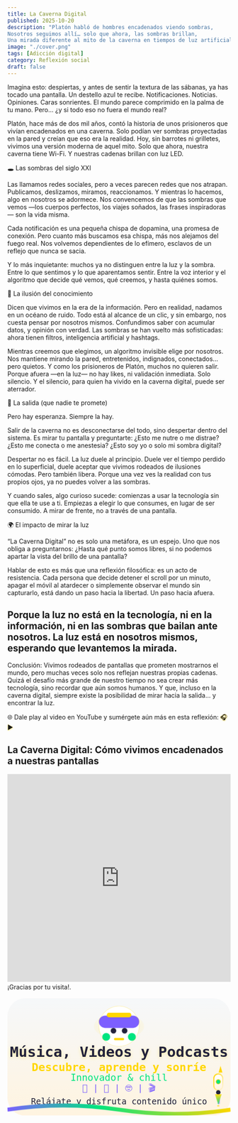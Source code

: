 ```yaml
---
title: La Caverna Digital
published: 2025-10-20
description: "Platón habló de hombres encadenados viendo sombras,
Nosotros seguimos allí… solo que ahora, las sombras brillan,
Una mirada diferente al mito de la caverna en tiempos de luz artificial."
image: "./cover.png"
tags: [Adicción digital]
category: Reflexión social
draft: false
---
```


Imagina esto: despiertas, y antes de sentir la textura de las sábanas, ya has tocado una pantalla.
Un destello azul te recibe. Notificaciones. Noticias. Opiniones. Caras sonrientes. El mundo parece comprimido en la palma de tu mano.
Pero... ¿y si todo eso no fuera el mundo real?

Platón, hace más de dos mil años, contó la historia de unos prisioneros que vivían encadenados en una caverna. Solo podían ver sombras proyectadas en la pared y creían que eso era la realidad.
Hoy, sin barrotes ni grilletes, vivimos una versión moderna de aquel mito. Solo que ahora, nuestra caverna tiene Wi-Fi.
Y nuestras cadenas brillan con luz LED.

🕳️ Las sombras del siglo XXI

Las llamamos redes sociales, pero a veces parecen redes que nos atrapan.
Publicamos, deslizamos, miramos, reaccionamos. Y mientras lo hacemos, algo en nosotros se adormece.
Nos convencemos de que las sombras que vemos —los cuerpos perfectos, los viajes soñados, las frases inspiradoras— son la vida misma.

Cada notificación es una pequeña chispa de dopamina, una promesa de conexión.
Pero cuanto más buscamos esa chispa, más nos alejamos del fuego real.
Nos volvemos dependientes de lo efímero, esclavos de un reflejo que nunca se sacia.

Y lo más inquietante: muchos ya no distinguen entre la luz y la sombra.
Entre lo que sentimos y lo que aparentamos sentir.
Entre la voz interior y el algoritmo que decide qué vemos, qué creemos, y hasta quiénes somos.

🧠 La ilusión del conocimiento

Dicen que vivimos en la era de la información. Pero en realidad, nadamos en un océano de ruido.
Todo está al alcance de un clic, y sin embargo, nos cuesta pensar por nosotros mismos.
Confundimos saber con acumular datos, y opinión con verdad.
Las sombras se han vuelto más sofisticadas: ahora tienen filtros, inteligencia artificial y hashtags.

Mientras creemos que elegimos, un algoritmo invisible elige por nosotros.
Nos mantiene mirando la pared, entretenidos, indignados, conectados… pero quietos.
Y como los prisioneros de Platón, muchos no quieren salir.
Porque afuera —en la luz— no hay likes, ni validación inmediata. Solo silencio.
Y el silencio, para quien ha vivido en la caverna digital, puede ser aterrador.

🌅 La salida (que nadie te promete)

Pero hay esperanza.
Siempre la hay.

Salir de la caverna no es desconectarse del todo, sino despertar dentro del sistema.
Es mirar tu pantalla y preguntarte:
¿Esto me nutre o me distrae?
¿Esto me conecta o me anestesia?
¿Esto soy yo o solo mi sombra digital?

Despertar no es fácil. La luz duele al principio. Duele ver el tiempo perdido en lo superficial, duele aceptar que vivimos rodeados de ilusiones cómodas.
Pero también libera.
Porque una vez ves la realidad con tus propios ojos, ya no puedes volver a las sombras.

Y cuando sales, algo curioso sucede: comienzas a usar la tecnología sin que ella te use a ti.
Empiezas a elegir lo que consumes, en lugar de ser consumido.
A mirar de frente, no a través de una pantalla.

🌍 El impacto de mirar la luz

“La Caverna Digital” no es solo una metáfora, es un espejo.
Uno que nos obliga a preguntarnos:
¿Hasta qué punto somos libres, si no podemos apartar la vista del brillo de una pantalla?

Hablar de esto es más que una reflexión filosófica: es un acto de resistencia.
Cada persona que decide detener el scroll por un minuto, apagar el móvil al atardecer o simplemente observar el mundo sin capturarlo, está dando un paso hacia la libertad.
Un paso hacia afuera.

Porque la luz no está en la tecnología, ni en la información, ni en las sombras que bailan ante nosotros.
La luz está en nosotros mismos, esperando que levantemos la mirada.
---
Conclusión:
Vivimos rodeados de pantallas que prometen mostrarnos el mundo, pero muchas veces solo nos reflejan nuestras propias cadenas.
Quizá el desafío más grande de nuestro tiempo no sea crear más tecnología, sino recordar que aún somos humanos.
Y que, incluso en la caverna digital, siempre existe la posibilidad de mirar hacia la salida… y encontrar la luz.
    
🌐 Dale play al video en YouTube y sumérgete aún más en esta reflexión: <!-- Auriculares (emoji) -->
<text x="358" y="200" font-size="56" class="headphone-emoji" style="pointer-events:none;">🎧▶</text>

<!-- Ondas -->
<g transform="translate(0,380)">
  <path d="M28 60 C140 20 260 110 380 60 C500 10 620 110 740 60"
        fill="none" stroke="#9fe3ff" stroke-width="4.4" stroke-linecap="round" class="wave-anim" opacity="0.95"/>
  <path d="M8 82 C140 44 280 128 420 84 C560 40 700 136 792 86"
        fill="none" stroke="#7bd2ff" stroke-width="2.4" stroke-linecap="round" class="wave-anim" opacity="0.78" style="animation-duration:5.3s"/>
</g>
 
## La Caverna Digital: Cómo vivimos encadenados a nuestras pantallas

<iframe width="100%" height="468" 
src="https://www.youtube.com/embed/EeRfeveEtwA" 
title="YouTube video player" frameborder="0" 
allow="accelerometer; autoplay; clipboard-write; encrypted-media; gyroscope; picture-in-picture; web-share" 
allowfullscreen>
</iframe>
                                                     <div style="line-height:1.7; margin-bottom:0.8rem;"> ¡Gracias por tu visita!. </div>

<style>
</svg>
<svg xmlns="http://www.w3.org/2000/svg" viewBox="0 0 900 600" class="svg-responsive" role="img" aria-labelledby="title desc">
  <style>
    .headphone-emoji { animation: headphonesPulse 2.5s infinite alternate; }
    @keyframes headphonesPulse { 0% { filter: drop-shadow(0 0 0px #FFD700);} 80% { filter: drop-shadow(0 0 14px #FFD700);} 100% { filter: drop-shadow(0 0 0px #FFD700);} }x #FFD700);} 80% { filter: drop-shadow(0 0 14px #FFD700);} 100% { filter: drop-shadow(0 0 0px #FFD700);} }
  </svg>
</div>

<style>
.center-svg {
  display: flex;
  justify-content: center;
  align-items: center;
  min-height: 54vh;
  width: 100%;
  padding: 0 10px;
  box-sizing: border-box;
}
.svg-responsive {
  width: 100%;
  max-width: 400px;
  height: auto;
  display: block;
  max-width: 100vw;
  max-height: 98vh;
}
.wave-anim {
  stroke-dasharray: 900;
  stroke-dashoffset: 0;
  animation: waveBounce 4.47s infinite;
  transform-origin: center;
  animation-timing-function: cubic-bezier(.6,.2,.2,.8);
}
@keyframes waveBounce {
  0% { transform: translateY(0px);}
  18% { transform: translateY(-10px);}
  40% { transform: translateY(7px);}
  60% { transform: translateY(-4px);}
  80% { transform: translateY(2px);}
  100% { transform: translateY(0px);}
}
.headphone-emoji {
  animation: headphonesPulse 2.5s infinite alternate;
}
@keyframes headphonesPulse {
  0% { filter: drop-shadow(0 0 0px #FFD700);}
  80% { filter: drop-shadow(0 0 14px #FFD700);}
  100% { filter: drop-shadow(0 0 0px #FFD700);}
}
.rocket-anim {
  animation: rocketUp 2.9s infinite cubic-bezier(.7,.2,.2,.8);
}
@keyframes rocketUp {
  0%   { transform: translateY(0);}
  14%  { transform: translateY(-14px);}
  28%  { transform: translateY(-20px);}
  50%  { transform: translateY(-10px);}
  72%  { transform: translateY(0);}
  80%  { transform: translateY(8px);}
  100% { transform: translateY(0);}
}
/* Animación ignición llama cohete sincronizada y estilizada */
.flame-anim {
  transform-origin: 378px 193px;
  animation: flameIgnite 2.9s infinite cubic-bezier(.7,.2,.2,.8);
}
@keyframes flameIgnite {
  0%   { opacity: 0.8; transform: scaleY(1) scaleX(1);}
  14%  { opacity: 1;   transform: scaleY(1.18) scaleX(0.97);}
  28%  { opacity: 0.92;   transform: scaleY(0.97) scaleX(1.11);}
  50%  { opacity: 1;   transform: scaleY(1.2) scaleX(0.93);}
  72%  { opacity: 0.92;   transform: scaleY(1.08) scaleX(1.07);}
  80%  { opacity: 1;   transform: scaleY(1.14) scaleX(0.96);}
  100% { opacity: 0.8; transform: scaleY(1) scaleX(1);}
}
/* Glow dorado animado por los bordes */
.glow-anim-borders {
  animation: glowPulse 2.7s infinite;
}
@keyframes glowPulse {
  0%,100% { opacity: 1; }
  50% { opacity: 0.83; }
}
/* Glow robot menos opaco */
.glow-anim-robot {
  opacity: 0.8;
}
/* Sombra en textos para mejorar contraste */
text {
  text-shadow: 0 1px 3px #fff4e0;
}
/* Sombra extra en el título principal */
text[font-size="26"] {
  text-shadow: 0 2px 8px #FFD70055;
}
</style>

<div class="center-svg">
<svg class="svg-responsive" width="400" height="210" viewBox="0 0 400 210" xmlns="http://www.w3.org/2000/svg" role="img" aria-label="Banner multimedia: música, videos y podcasts">
  <title>Kevinborja.com</title>
  <defs>
    <!-- Fondo degradado blanco-dorado -->
    <linearGradient id="bg" x1="0" y1="0" x2="0" y2="1">
      <stop offset="0%" stop-color="#f6f8fa" />
      <stop offset="100%" stop-color="#fff4e0" />
    </linearGradient>
    <!-- Degradado multicolor para la onda -->
    <linearGradient id="wave" x1="0" y1="0" x2="1" y2="0">
      <stop offset="0%" stop-color="#7c5fff" />
      <stop offset="40%" stop-color="#00e580" />
      <stop offset="100%" stop-color="#FFD700" />
    </linearGradient>
    <!-- Glow radial dorado para los bordes -->
    <radialGradient id="glow-borders" cx="50%" cy="50%" r="80%">
      <stop offset="0%" stop-color="#FFD700" stop-opacity="0.0"/>
      <stop offset="68%" stop-color="#FFD700" stop-opacity="0.12"/>
      <stop offset="98%" stop-color="#FFD700" stop-opacity="0.22"/>
      <stop offset="100%" stop-color="#fff4e0" stop-opacity="0"/>
    </radialGradient>
    <!-- Glow radial dorado robot -->
    <radialGradient id="glow-robot" cx="50%" cy="50%" r="85%">
      <stop offset="0%" stop-color="#FFD700" stop-opacity="0.33"/>
      <stop offset="100%" stop-color="#fff4e0" stop-opacity="0"/>
    </radialGradient>
    <!-- Degradado dorado para borde del cohete -->
    <linearGradient id="rocket-border" x1="0" y1="0" x2="1" y2="1">
      <stop offset="0%" stop-color="#FFD700"/>
      <stop offset="100%" stop-color="#fff4e0"/>
    </linearGradient>
    <!-- Degradado para cuerpo del cohete -->
    <linearGradient id="rocket-body" x1="0" y1="0" x2="0" y2="1">
      <stop offset="0%" stop-color="#fff"/>
      <stop offset="100%" stop-color="#fff4e0"/>
    </linearGradient>
    <!-- Degradado para la llama -->
    <linearGradient id="flame" x1="0" y1="0" x2="0" y2="1">
      <stop offset="0%" stop-color="#FFD700"/>
      <stop offset="100%" stop-color="#00e580"/>
    </linearGradient>
  </defs>
  <!-- Glow dorado animado por los bordes (elipse más grande) -->
  <ellipse class="glow-anim-borders" cx="200" cy="105" rx="196" ry="104" fill="url(#glow-borders)" />
  <!-- Fondo blanco degradado -->
  <rect width="400" height="210" rx="32" fill="url(#bg)" />
  <!-- Glow dorado detrás del robot -->
  <ellipse class="glow-anim-robot" cx="200" cy="50" rx="45" ry="23" fill="url(#glow-robot)" />
  <!-- Robot/diadema perfectamente centrado -->
  <g class="headphone-emoji">
    <circle cx="200" cy="50" r="36" fill="#fff"/>
    <rect x="164" y="31" width="72" height="22" rx="11" fill="#7c5fff"/>
    <rect x="178" y="26" width="44" height="8" rx="4" fill="#FFD700"/>
    <rect x="170" y="62" width="14" height="14" rx="7" fill="#00e580"/>
    <rect x="216" y="62" width="14" height="14" rx="7" fill="#00e580"/>
    <circle cx="190" cy="58" r="5" fill="#22223b"/>
    <circle cx="210" cy="58" r="5" fill="#22223b"/>
    <rect x="191" y="71" width="18" height="4" rx="2" fill="#FFD700"/>
  </g>
  <!-- Título central -->
  <text x="200" y="105" text-anchor="middle" fill="#22223b" font-size="26" font-family="monospace" font-weight="bold">
    Música, Videos y Podcasts
  </text>
  <text x="200" y="130" text-anchor="middle" fill="#FFD700" font-size="20" font-family="monospace" font-weight="bold">
    Descubre, aprende y sonríe
  </text>
  <text x="200" y="148" text-anchor="middle" fill="#00e580" font-size="17" font-family="monospace">
    Innovador & chill
  </text>
  <text x="200" y="166" text-anchor="middle" fill="#7c5fff" font-size="16" font-family="monospace">
    🎨  |  🎵  |  🤓  |  🎬  
  </text>
  <text x="200" y="190" text-anchor="middle" fill="#22223b" font-size="15" font-family="monospace">
    Relájate y disfruta contenido único
  </text>
  <!-- Onda animada -->
  <path class="wave-anim" d="M0,200 Q100,185 200,200 T400,200" fill="none" stroke="url(#wave)" stroke-width="7"/>
  <!-- TORTUGA ELIMINADA -->
  <!-- Cohete con llama sincronizada y estilizada -->
  <g class="rocket-anim">
    <rect x="375" y="162" width="6" height="26" rx="3" fill="url(#rocket-border)" opacity="0.7"/>
    <rect x="377" y="180" width="4" height="12" rx="2" fill="#7c5fff" opacity="0.5"/>
    <rect x="370" y="138" width="16" height="29" rx="8" fill="url(#rocket-body)" stroke="url(#rocket-border)" stroke-width="2"/>
    <polygon points="378,136 386,136 382,122" fill="#FFD700"stroke="#fff4e0" stroke-width="1"/>
    <circle cx="378" cy="152" r="4" fill="#00e580" stroke="#FFD700" stroke-width="1"/>
    <rect x="374" y="167" width="8" height="8" rx="4" fill="#22223b"/>
    <!-- Llama animada, sincronizada y estilizada -->
    <polygon class="flame-anim" points="372,175 384,175 378,193" fill="url(#flame)"/>
    <!-- Chispa/fogonazo para realismo -->
    <ellipse class="flame-anim" cx="378" cy="195" rx="2.2" ry="0.9" fill="#FFD700" opacity="0.68"/>
    <ellipse cx="378" cy="144" rx="2.2" ry="1.1" fill="#fff" opacity="0.5"/>
    <ellipse cx="374" cy="160" rx="1.2" ry="0.6" fill="#fff" opacity="0.3"/>
  </g>
</svg>
</div>
